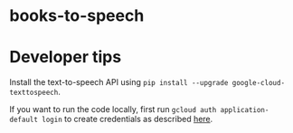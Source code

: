 # books-to-speech

# Developer tips

Install the text-to-speech API using `pip install --upgrade google-cloud-texttospeech`.

If you want to run the code locally, first run `gcloud auth application-default login` to create credentials as described [here](https://cloud.google.com/docs/authentication/provide-credentials-adc#local-dev).